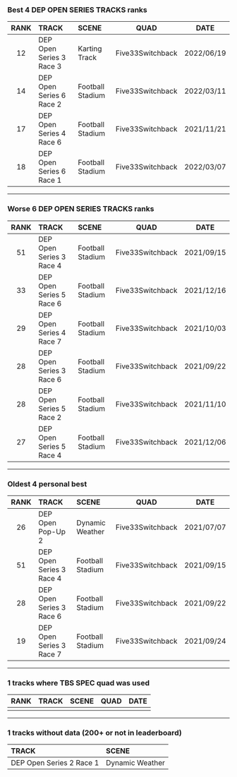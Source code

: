 ### Best 4 DEP OPEN SERIES TRACKS ranks
|RANK|TRACK|SCENE|QUAD|DATE|
|:---:|:---|:---|:---:|:---:|
|12|DEP Open Series 3 Race 3|Karting Track|Five33Switchback|2022/06/19|
|14|DEP Open Series 6 Race 2|Football Stadium|Five33Switchback|2022/03/11|
|17|DEP Open Series 4 Race 6|Football Stadium|Five33Switchback|2021/11/21|
|18|DEP Open Series 6 Race 1|Football Stadium|Five33Switchback|2022/03/07|
---
### Worse 6 DEP OPEN SERIES TRACKS ranks
|RANK|TRACK|SCENE|QUAD|DATE|
|:---:|:---|:---|:---:|:---:|
|51|DEP Open Series 3 Race 4|Football Stadium|Five33Switchback|2021/09/15|
|33|DEP Open Series 5 Race 6|Football Stadium|Five33Switchback|2021/12/16|
|29|DEP Open Series 4 Race 7|Football Stadium|Five33Switchback|2021/10/03|
|28|DEP Open Series 3 Race 6|Football Stadium|Five33Switchback|2021/09/22|
|28|DEP Open Series 5 Race 2|Football Stadium|Five33Switchback|2021/11/10|
|27|DEP Open Series 5 Race 4|Football Stadium|Five33Switchback|2021/12/06|
---
### Oldest 4 personal best
|RANK|TRACK|SCENE|QUAD|DATE|
|:---:|:---|:---|:---:|:---:|
|26|DEP Open Pop-Up 2|Dynamic Weather|Five33Switchback|2021/07/07|
|51|DEP Open Series 3 Race 4|Football Stadium|Five33Switchback|2021/09/15|
|28|DEP Open Series 3 Race 6|Football Stadium|Five33Switchback|2021/09/22|
|19|DEP Open Series 3 Race 7|Football Stadium|Five33Switchback|2021/09/24|
---
### 1 tracks where TBS SPEC quad was used
|RANK|TRACK|SCENE|QUAD|DATE|
|:---:|:---|:---|:---:|:---:|
||||||
---
### 1 tracks without data (200+ or not in leaderboard)
|TRACK|SCENE|
|:---|:---|
|DEP Open Series 2 Race 1|Dynamic Weather|
